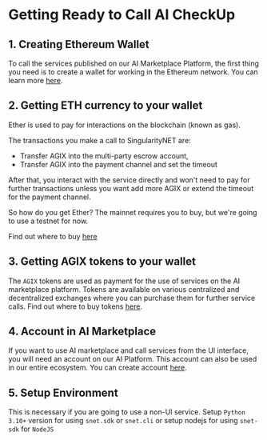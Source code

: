 # Getting Ready to Call AI CheckUp

## 1. Creating Ethereum Wallet

To call the services published on our AI Marketplace Platform, the first thing you need is to create a wallet for working in the Ethereum network. You can learn more [here](https://metamask.io/download/).

## 2. Getting ETH currency to your wallet

Ether is used to pay for interactions on the blockchain (known as gas).

The transactions you make a call to SingularityNET are:
- Transfer AGIX into the multi-party escrow account,
- Transfer AGIX into the payment channel and set the timeout

After that, you interact with the service directly and won't need to pay for further transactions unless you want add more AGIX
or extend the timeout for the payment channel.

So how do you get Ether? The mainnet requires you to buy, but we're going to use a testnet for now.

Find out where to buy [here](https://coinmarketcap.com/currencies/ethereum/#Markets)

## 3. Getting AGIX tokens to your wallet

The `AGIX` tokens are used as payment for the use of services on the AI marketplace platform. Tokens are available on various centralized and decentralized exchanges where you can purchase them for further service calls. Find out where to buy tokens [here](https://coinmarketcap.com/currencies/singularitynet/#Markets).

## 4. Account in AI Marketplace
 
If you want to use AI marketplace and call services from the UI interface, you will need an account on our AI Platform. This account can also be used in our entire ecosystem. You can create account [here](https://beta.singularitynet.io/signup).

## 5. Setup Environment

This is necessary if you are going to use a non-UI service.
Setup `Python 3.10+` version for using `snet.sdk` or `snet.cli` or setup nodejs for using `snet-sdk` for `NodeJS`